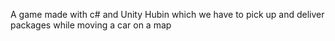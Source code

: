 A game made with c# and Unity Hubin which we have to pick up and deliver packages while moving a car on a map
